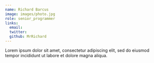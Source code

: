 ```yaml
---
name: Richard Barcus
image: images/photo.jpg
role: senior_programmer
links:
  email:
  twitter:
  github: MrRichard
---
```


Lorem ipsum dolor sit amet, consectetur adipiscing elit, sed do eiusmod tempor incididunt ut labore et dolore magna aliqua.
